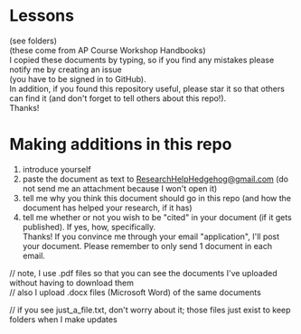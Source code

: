 # Lessons    
(see folders)    
(these come from AP Course Workshop Handbooks)       
I copied these documents by typing, so if you find any mistakes please notify me by creating an issue   
(you have to be signed in to GitHub).    
In addition, if you found this repository useful, please star it so that others can find it (and don't forget to tell others about this repo!).      
Thanks!      
     
# Making additions in this repo
1) introduce yourself     
2) paste the document as text to ResearchHelpHedgehog@gmail.com (do not send me an attachment because I won't open it)     
3) tell me why you think this document should go in this repo (and how the document has helped your research, if it has)     
4) tell me whether or not you wish to be "cited" in your document (if it gets published). If yes, how, specifically.     
Thanks! If you convince me through your email "application", I'll post your document. Please remember to only send 1 document in each email.     
      
// note, I use .pdf files so that you can see the documents I've uploaded without having to download them   
// also I upload .docx files (Microsoft Word) of the same documents

// if you see just_a_file.txt, don't worry about it; those files just exist to keep folders when I make updates

